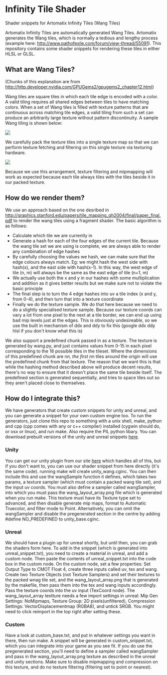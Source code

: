 # Infinity Tile Shader
Shader snippets for Artomatix Infinity Tiles (Wang Tiles)

Artomatix Infinity Tiles are automatically generated Wang Tiles.
Artomatix generates the Wang tiles, which is normally a tedious and lengthy process (example here: http://www.pathofexile.com/forum/view-thread/55091).
This repository contains some shader snippets for rendering these tiles in either HLSL or GLSL.

## What are Wang Tiles?
(Chunks of this explanation are from http://http.developer.nvidia.com/GPUGems2/gpugems2_chapter12.html)


Wang tiles are square tiles in which each tile edge is encoded with a color. 
A valid tiling requires all shared edges between tiles to have matching colors. 
When a set of Wang tiles is filled with texture patterns that are continuous across matching tile edges, 
a valid tiling from such a set can produce an arbitrarily large texture without pattern discontinuity. 
A sample Wang tiling is shown below:

![](http://http.developer.nvidia.com/GPUGems2/elementLinks/12_tilebased_02a.jpg)

We carefully pack the texture tiles into a single texture map so that we can perform texture fetching 
and filtering on this single texture via texturing hardware.

![](http://http.developer.nvidia.com/GPUGems2/elementLinks/12_tilebased_03.jpg)

Because we use this arrangement, texture filtering and mipmapping will work as expected because each 
tile always tiles with the tiles beside it in our packed texture.

## How do we render them?
We use an approach based on the one desribed in http://graphics.stanford.edu/papers/tile_mapping_gh2004/final/paper_final.pdf
to render the wang tiles using a fragment shader.
The basic algorithm is as follows:
- Calculate which tile we are currently in
- Generate a hash for each of the four edges of the current tile. Because the wang tile set we are using is complete,
we are always able to render any combination of edge hashes
- By carefully choosing the values we hash, we can make sure that the edge colours always match. Eg: we might hash the west side
with hash(x), and the east side with hash(x-1). In this way, the west edge of tile (n, m) will always be the same as the east edge 
of tile (n+1, m)
- We actually use both the x and y in our hashes with some multiplication and addition as it gives better results but we make sure 
not to violate the basic principle
- The final step is to turn the 4 edge hashes into uv a tile index (x and y, from 0-4), and then turn that into a texture coordinate
- Finally we do the texture sample. We do that here because we need to do a slightly specialised texture sample. Because our texture
coords can vary a lot from one pixel to the next at a tile border, we can end up using bad mip levels just at the edges. This is
obviously undesireable, so we use the built in mechanism of ddx and ddy to fix this (google ddx ddy hlsl if you don't know what
this is)

We also support a predefined chunk passed in as a texture. The texture is generated by wang.py, and just
contains values from 0-15 in each pixel corresponding to the 16 possible tiles in the tileset. Where the dimensions of 
this predefined chunk are n*n, the first n*n tiles around the origin will use the predefined chunk from that texture.
The reason that we want this is that while the hashing method described above will produce decent results, there's no way to
ensure that it doesn't place the same tile beside itself. The predefined section is generated sequentially, and tries to
space tiles out so they aren't placed close to themselves.

## How do I integrate this?
We have generators that create custom snippets for unity and unreal, and you can generate a snippet for your own custom engine too.
To run the generators, just clone this repo to something with a unix shell, make, python and cpp (cpp comes with any or c++ compiler)
installed (cygwin should do, or osx or linux), and run make. Also require the PIL python libary.
You can download prebuilt versions of the unity and unreal snippets  [here](https://github.com/Artomatix/infinity_tile_shader/releases/download/v0.1/precompiled_unity_unreal.zip).

### Unity
You can get our unity plugin from our site [here](https://artomatix.com/?c=github) which handles all of this, but if you don't want to, you can use our shader snippet from here
directly (it's the same code).
running make will create unity_wang.cginc. You can then include this and use the wangSample function it defines, which takes two params,
a texture sampler (which must contain a packed wang tile set), and the input uv coords. You must also define a sampler called wangSampler,
into which you must pass the wang_layout_array.png file which is generated when you run make. This texture must have its Texture type set to
advanced, and then disable generate mip maps, format to Automatic Truecolor, and filter mode to Point.
Alternatively, you can omit the wangSampler and disable the pregenerated section in the centre by adding #define NO_PREDEFINED to
unity_base.cginc.

### Unreal
We should have a plugin up for unreal shortly, but until then, you can grab the shaders form here.
To add in the snippet (which is generated into unreal_snippet.txt), you need to create a material in unreal, and add a custom node.
Then paste the contents of unreal_snippet.txt into the code box in the custom node. On the custom node, set a few properties: Set 
Output Type to CMOT Float 4, create three inputs called uv, tex and wang.
Create two Texture Objects (not Texture Samplers) and set their textures to the packed wnag tile set, and the wang_layout_array.png
that is generated by the makefile, then pass them into the tex and wang inputs accordingly.
Pass the texture coords into the uv input (TexCoord node).
The wang_layout_array textture needs a few import settings in unreal: Mip Gen Settings: NoMipmaps, Texture Group: 2D pixels(unfiltered), 
Compression Settings: VectorDisplacementmap (RGBA8), and untick SRGB. You might need to click reimport in the top right after setting these.

### Custom
Have a look at custom_base.txt, and put in whatever settings you want in there, then run make.
A snippet will be generated in custom_snippet.txt, which you can integrate into your game as you see fit.
If you do use the pregenerated section, you'll need to define a sampler called wangSampler and pass in the wang_layout_array.png texture 
as described in the unreal and unity sections.
Make sure to disable mipmapping and compression on this texture, and do no texture filtering (filtering set to point or nearest).
